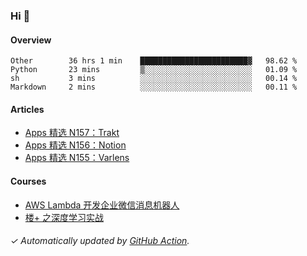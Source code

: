 ### Hi 👋

#### Overview

<!--START_SECTION:waka-->
```text
Other        36 hrs 1 min    ████████████████████████▓   98.62 % 
Python       23 mins         ▒░░░░░░░░░░░░░░░░░░░░░░░░   01.09 % 
sh           3 mins          ░░░░░░░░░░░░░░░░░░░░░░░░░   00.14 % 
Markdown     2 mins          ░░░░░░░░░░░░░░░░░░░░░░░░░   00.11 % 
```
<!--END_SECTION:waka-->

#### Articles

<!-- BLOG:START -->
- [Apps 精选 N157：Trakt](https://huhuhang.com/post/product-hunt/product-hunt-n157)
- [Apps 精选 N156：Notion](https://huhuhang.com/post/product-hunt/product-hunt-n156)
- [Apps 精选 N155：Varlens](https://huhuhang.com/post/product-hunt/product-hunt-n155)
<!-- BLOG:END -->

#### Courses

<!-- SYL:START -->
- [AWS Lambda 开发企业微信消息机器人](https://lanqiao.cn/courses/2868)
- [楼+ 之深度学习实战](https://lanqiao.cn/courses/2617)
<!-- SYL:END -->

###### ✓ Automatically updated by [GitHub Action](https://github.com/huhuhang/huhuhang/actions).
